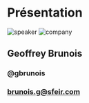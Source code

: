 <!-- .slide: class="speaker-slide" -->

# Présentation

![speaker](./assets/images/speaker/Geoffrey.jpg)
![company](./assets/images/speaker/logo-sfeir-blanc.png)

<h2>Geoffrey<span> Brunois</span></h2>

### @gbrunois
<!-- .element: class="icon-twitter icon-first" -->

### brunois.g@sfeir.com
<!-- .element: class="icon-email icon-second" -->